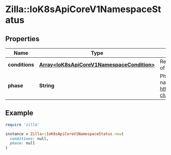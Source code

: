 # Zilla::IoK8sApiCoreV1NamespaceStatus

## Properties

| Name | Type | Description | Notes |
| ---- | ---- | ----------- | ----- |
| **conditions** | [**Array&lt;IoK8sApiCoreV1NamespaceCondition&gt;**](IoK8sApiCoreV1NamespaceCondition.md) | Represents the latest available observations of a namespace&#39;s current state. | [optional] |
| **phase** | **String** | Phase is the current lifecycle phase of the namespace. More info: https://kubernetes.io/docs/tasks/administer-cluster/namespaces/   | [optional] |

## Example

```ruby
require 'zilla'

instance = Zilla::IoK8sApiCoreV1NamespaceStatus.new(
  conditions: null,
  phase: null
)
```

